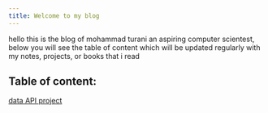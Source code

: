```yaml
---
title: Welcome to my blog
---
```

hello this is the blog of mohammad turani an aspiring computer scientest,
 below you will see the table of content which will be updated regularly with my notes, projects, or books that i read

Table of content:
---
[data API project](https://github.com/tur3ani/skills-github-pages/blob/main/_posts/2024-6-30-API_data_visualaziation_project.md)
